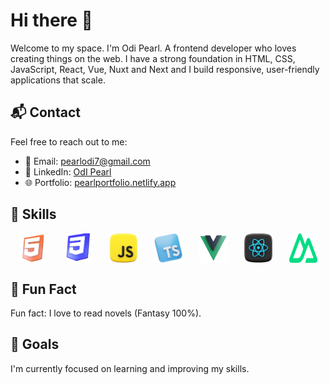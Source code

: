 # Hi there 👋

   Welcome to my space. I'm Odi Pearl. A frontend developer who loves creating things on the web.
   I have a strong foundation in HTML, CSS, JavaScript, React, Vue, Nuxt and Next and I build responsive, user-friendly applications that scale.

## 📬 Contact
Feel free to reach out to me:
- 📧 Email: [pearlodi7@gmail.com](mailto:pearlodi7@gmail.com)
- 💼 LinkedIn: [OdI Pearl](https://www.linkedin.com/in/odipearl/)
- 🌐 Portfolio: [pearlportfolio.netlify.app](https://pearlportfolio.netlify.app/)
  
## 🌟 Skills
<span style="display: flex; justify-content: space-around;">
  <img src="html5.png" alt="HTML Badge" width="45"/>
  <img src="css3d.png" alt="HTML Badge" width="45"/>
   <img src="jss.png" alt="HTML Badge" width="45"/>
   <img src="types.png" alt="HTML Badge" width="45"/>
   <img src="vvue.png" alt="HTML Badge" width="45"/> 
   <img src="reaact.png" alt="HTML Badge" width="45"/>
      <img src="nuxts.png" alt="HTML Badge" width="45"/>

</span>

##  📓 Fun Fact
Fun fact: I love to read novels (Fantasy 100%).

## 🎯 Goals
I'm currently focused on learning and improving my skills.


